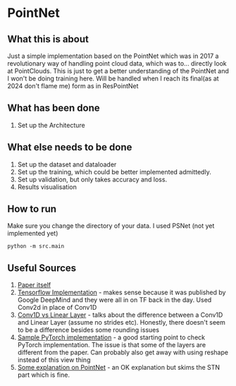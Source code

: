 # PointNet

## What this is about
Just a simple implementation based on the PointNet which was in 2017 a revolutionary way of handling point cloud data, which was to... directly look at PointClouds. This is just to get a better understanding of the PointNet and I won't be doing training here. Will be handled when I reach its final(as at 2024 don't flame me) form as in ResPointNet

## What has been done 

1. Set up the Architecture

## What else needs to be done

1. Set up the dataset and dataloader
1. Set up the training, which could be better implemented admittedly.
1. Set up validation, but only takes accuracy and loss. 
1. Results visualisation

## How to run 

Make sure you change the directory of your data. I used PSNet (not yet implemented yet)

```
python -m src.main
```

## Useful Sources

1. [Paper itself](https://arxiv.org/abs/1612.00593)
1. [Tensorflow Implementation](https://github.com/charlesq34/pointnet/tree/master) - makes sense because it was published by Google DeepMind and they were all in on TF back in the day. Used Conv2d in place of Conv1D
1. [Conv1D vs Linear Layer](https://stackoverflow.com/questions/55576314/conv1d-with-kernel-size-1-vs-linear-layer#comment97851680_55576314) - talks about the difference between a Conv1D and Linear Layer (assume no strides etc). Honestly, there doesn't seem to be a difference besides some rounding issues
1. [Sample PyTorch implementation](https://colab.research.google.com/drive/12RQDCV7krZtfjwJ0B4bOEBnvnDHTu-k2?usp=sharing#scrollTo=ycw_6xYaHiyf) - a good starting point to check PyTorch implementation. The issue is that some of the layers are different from the paper. Can probably also get away with using reshape instead of this view thing
1. [Some explanation on PointNet](https://www.digitalnuage.com/pointnet-or-the-first-neural-network-to-handle-directly-3d-point-clouds) - an OK explanation but skims the STN part which is fine.